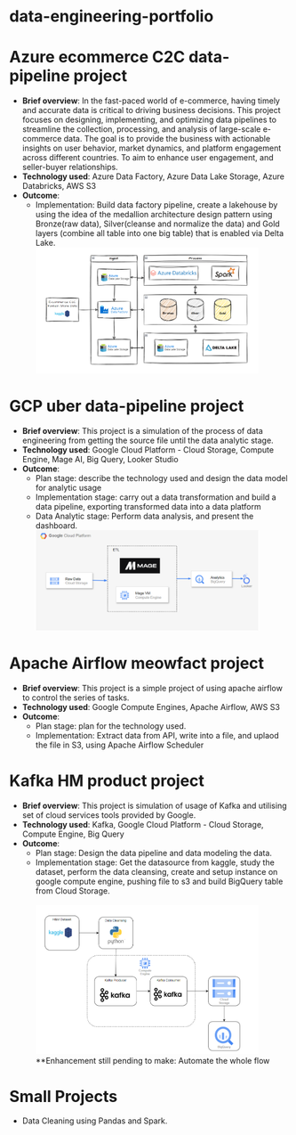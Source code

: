 # data-engineering-portfolio

# Azure ecommerce C2C data-pipeline project
- **Brief overview**: In the fast-paced world of e-commerce, having timely and accurate data is critical to driving business decisions. This project focuses on designing, implementing, and optimizing data pipelines to streamline the collection, processing, and analysis of large-scale e-commerce data. The goal is to provide the business with actionable insights on user behavior, market dynamics, and platform engagement across different countries. To aim to enhance user engagement, and seller-buyer relationships. <br>
- **Technology used**: Azure Data Factory, Azure Data Lake Storage, Azure Databricks, AWS S3
- **Outcome**:
  - Implementation: Build data factory pipeline, create a lakehouse by using the idea of the medallion architecture design pattern using Bronze(raw data), Silver(cleanse and normalize the data) and Gold layers (combine all table into one big table) that is enabled via Delta Lake. <br>
<span><img src="Azure_ecommerce_data_project/ecom_fashion_store_architecture.png" alt="drawing" width="400"/></span>

# GCP uber data-pipeline project
- **Brief overview**: This project is a simulation of the process of data engineering from getting the source file until the data analytic stage. <br>
- **Technology used**: Google Cloud Platform - Cloud Storage, Compute Engine, Mage AI, Big Query, Looker Studio <br>
- **Outcome**: 
  - Plan stage: describe the technology used and design the data model for analytic usage
  - Implementation stage: carry out a data transformation and build a data pipeline, exporting transformed data into a data platform
  - Data Analytic stage: Perform data analysis, and present the dashboard. <br>
<span><img src="GCP_Uber_data_pipeline/architecture-gcp.png" alt="drawing" width="400"/></span>

# Apache Airflow meowfact project
- **Brief overview**: This project is a simple project of using apache airflow to control the series of tasks. <br>
- **Technology used**: Google Compute Engines, Apache Airflow, AWS S3 <br>
- **Outcome**:
  - Plan stage: plan for the technology used.
  - Implementation: Extract data from API, write into a file, and uplaod the file in S3, using Apache Airflow Scheduler

# Kafka HM product project
- **Brief overview**: This project is simulation of usage of Kafka and utilising set of cloud services tools provided by Google.<br>
- **Technology used**: Kafka, Google Cloud Platform - Cloud Storage, Compute Engine, Big Query<br>
- **Outcome**:
  - Plan stage: Design the data pipeline and data modeling the data.
  - Implementation stage: Get the datasource from kaggle, study the dataset, perform the data cleansing, create and setup instance on google compute engine, pushing file to s3 and build BigQuery table from Cloud Storage.
    <br><br>
<span><img src="Kafka-h&m-product/architecture_h&m_product.png" alt="drawing" width="400"/></span> <br>
**Enhancement still pending to make: Automate the whole flow <br>


# Small Projects
- Data Cleaning using Pandas and Spark.
